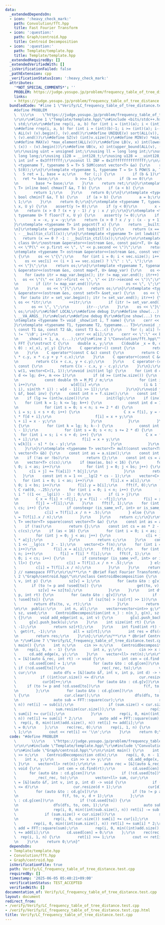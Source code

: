 ```yaml
---
data:
  _extendedDependsOn:
  - icon: ':heavy_check_mark:'
    path: Convolution/fft.hpp
    title: Fast Fourier Transform
  - icon: ':question:'
    path: Graph/centroid.hpp
    title: Centroid Decomposition
  - icon: ':question:'
    path: Template/template.hpp
    title: Template/template.hpp
  _extendedRequiredBy: []
  _extendedVerifiedWith: []
  _isVerificationFailed: false
  _pathExtension: cpp
  _verificationStatusIcon: ':heavy_check_mark:'
  attributes:
    '*NOT_SPECIAL_COMMENTS*': ''
    PROBLEM: https://judge.yosupo.jp/problem/frequency_table_of_tree_distance
    links:
    - https://judge.yosupo.jp/problem/frequency_table_of_tree_distance
  bundledCode: "#line 1 \"Verify/LC_frequency_table_of_tree_distance.test.cpp\"\n\
    #define PROBLEM                                                              \
    \  \\\r\n    \"https://judge.yosupo.jp/problem/frequency_table_of_tree_distance\"\
    \r\n\r\n#line 1 \"Template/template.hpp\"\n#include <bits/stdc++.h>\r\nusing namespace\
    \ std;\r\n\r\n#define rep(i, a, b) for (int i = (int)(a); i < (int)(b); i++)\r\
    \n#define rrep(i, a, b) for (int i = (int)(b)-1; i >= (int)(a); i--)\r\n#define\
    \ ALL(v) (v).begin(), (v).end()\r\n#define UNIQUE(v) sort(ALL(v)), (v).erase(unique(ALL(v)),\
    \ (v).end())\r\n#define SZ(v) (int)v.size()\r\n#define MIN(v) *min_element(ALL(v))\r\
    \n#define MAX(v) *max_element(ALL(v))\r\n#define LB(v, x) int(lower_bound(ALL(v),\
    \ (x)) - (v).begin())\r\n#define UB(v, x) int(upper_bound(ALL(v), (x)) - (v).begin())\r\
    \n\r\nusing uint = unsigned int;\r\nusing ll = long long int;\r\nusing ull = unsigned\
    \ long long;\r\nusing i128 = __int128_t;\r\nusing u128 = __uint128_t;\r\nconst\
    \ int inf = 0x3fffffff;\r\nconst ll INF = 0x1fffffffffffffff;\r\n\r\ntemplate\
    \ <typename T, typename S = T> S SUM(const vector<T> &a) {\r\n    return accumulate(ALL(a),\
    \ S(0));\r\n}\r\ntemplate <typename S, typename T = S> S POW(S a, T b) {\r\n \
    \   S ret = 1, base = a;\r\n    for (;;) {\r\n        if (b & 1)\r\n         \
    \   ret *= base;\r\n        b >>= 1;\r\n        if (b == 0)\r\n            break;\r\
    \n        base *= base;\r\n    }\r\n    return ret;\r\n}\r\ntemplate <typename\
    \ T> inline bool chmax(T &a, T b) {\r\n    if (a < b) {\r\n        a = b;\r\n\
    \        return 1;\r\n    }\r\n    return 0;\r\n}\r\ntemplate <typename T> inline\
    \ bool chmin(T &a, T b) {\r\n    if (a > b) {\r\n        a = b;\r\n        return\
    \ 1;\r\n    }\r\n    return 0;\r\n}\r\ntemplate <typename T, typename U> T ceil(T\
    \ x, U y) {\r\n    assert(y != 0);\r\n    if (y < 0)\r\n        x = -x, y = -y;\r\
    \n    return (x > 0 ? (x + y - 1) / y : x / y);\r\n}\r\ntemplate <typename T,\
    \ typename U> T floor(T x, U y) {\r\n    assert(y != 0);\r\n    if (y < 0)\r\n\
    \        x = -x, y = -y;\r\n    return (x > 0 ? x / y : (x - y + 1) / y);\r\n\
    }\r\ntemplate <typename T> int popcnt(T x) {\r\n    return __builtin_popcountll(x);\r\
    \n}\r\ntemplate <typename T> int topbit(T x) {\r\n    return (x == 0 ? -1 : 63\
    \ - __builtin_clzll(x));\r\n}\r\ntemplate <typename T> int lowbit(T x) {\r\n \
    \   return (x == 0 ? -1 : __builtin_ctzll(x));\r\n}\r\n\r\ntemplate <class T,\
    \ class U>\r\nostream &operator<<(ostream &os, const pair<T, U> &p) {\r\n    os\
    \ << \"P(\" << p.first << \", \" << p.second << \")\";\r\n    return os;\r\n}\r\
    \ntemplate <typename T> ostream &operator<<(ostream &os, const vector<T> &vec)\
    \ {\r\n    os << \"{\";\r\n    for (int i = 0; i < vec.size(); i++) {\r\n    \
    \    os << vec[i] << (i + 1 == vec.size() ? \"\" : \", \");\r\n    }\r\n    os\
    \ << \"}\";\r\n    return os;\r\n}\r\ntemplate <typename T, typename U>\r\nostream\
    \ &operator<<(ostream &os, const map<T, U> &map_var) {\r\n    os << \"{\";\r\n\
    \    for (auto itr = map_var.begin(); itr != map_var.end(); itr++) {\r\n     \
    \   os << \"(\" << itr->first << \", \" << itr->second << \")\";\r\n        itr++;\r\
    \n        if (itr != map_var.end())\r\n            os << \", \";\r\n        itr--;\r\
    \n    }\r\n    os << \"}\";\r\n    return os;\r\n}\r\ntemplate <typename T> ostream\
    \ &operator<<(ostream &os, const set<T> &set_var) {\r\n    os << \"{\";\r\n  \
    \  for (auto itr = set_var.begin(); itr != set_var.end(); itr++) {\r\n       \
    \ os << *itr;\r\n        ++itr;\r\n        if (itr != set_var.end())\r\n     \
    \       os << \", \";\r\n        itr--;\r\n    }\r\n    os << \"}\";\r\n    return\
    \ os;\r\n}\r\n#ifdef LOCAL\r\n#define debug 1\r\n#define show(...) _show(0, #__VA_ARGS__,\
    \ __VA_ARGS__)\r\n#else\r\n#define debug 0\r\n#define show(...) true\r\n#endif\r\
    \ntemplate <typename T> void _show(int i, T name) {\r\n    cerr << '\\n';\r\n\
    }\r\ntemplate <typename T1, typename T2, typename... T3>\r\nvoid _show(int i,\
    \ const T1 &a, const T2 &b, const T3 &...c) {\r\n    for (; a[i] != ',' && a[i]\
    \ != '\\0'; i++)\r\n        cerr << a[i];\r\n    cerr << \":\" << b << \" \";\r\
    \n    _show(i + 1, a, c...);\r\n}\n#line 2 \"Convolution/fft.hpp\"\n\r\nnamespace\
    \ FFT {\r\nstruct C {\r\n    double x, y;\r\n    C(double _x = 0, double _y =\
    \ 0) : x(_x), y(_y) {}\r\n    C operator~() const {\r\n        return C(x, -y);\r\
    \n    }\r\n    C operator*(const C &c) const {\r\n        return C(x * c.x - y\
    \ * c.y, x * c.y + y * c.x);\r\n    }\r\n    C operator+(const C &c) const {\r\
    \n        return C(x + c.x, y + c.y);\r\n    }\r\n    C operator-(const C &c)\
    \ const {\r\n        return C(x - c.x, y - c.y);\r\n    }\r\n};\r\nvector<vector<C>>\
    \ w(1, vector<C>(1, 1));\r\nvoid init(int lg) {\r\n    for (int d = 1, m = 1;\
    \ d <= lg; d++, m <<= 1)\r\n        if (d >= (int)w.size()) {\r\n            w.emplace_back(m);\r\
    \n            const double th = M_PI / m;\r\n            for (int i = 0; i < m;\
    \ i++)\r\n                w[d][i] =\r\n                    (i & 1 ? C(cos(th *\
    \ i), sin(th * i)) : w[d - 1][i >> 1]);\r\n        }\r\n}\r\nvoid fft(vector<C>\
    \ &f, bool inv) {\r\n    const int n = f.size();\r\n    const int lg = __lg(n);\r\
    \n    if (lg >= (int)w.size())\r\n        init(lg);\r\n    if (inv) {\r\n    \
    \    for (int k = 1; k <= lg; k++) {\r\n            const int d = 1 << (k - 1);\r\
    \n            for (int s = 0; s < n; s += 2 * d) {\r\n                for (int\
    \ i = s; i < s + d; i++) {\r\n                    C x = f[i], y = ~w[k][i - s]\
    \ * f[d + i];\r\n                    f[i] = x + y;\r\n                    f[d\
    \ + i] = x - y;\r\n                }\r\n            }\r\n        }\r\n    } else\
    \ {\r\n        for (int k = lg; k; k--) {\r\n            const int d = 1 << (k\
    \ - 1);\r\n            for (int s = 0; s < n; s += 2 * d) {\r\n              \
    \  for (int i = s; i < s + d; i++) {\r\n                    C x = f[i], y = f[d\
    \ + i];\r\n                    f[i] = x + y;\r\n                    f[d + i] =\
    \ w[k][i - s] * (x - y);\r\n                }\r\n            }\r\n        }\r\n\
    \    }\r\n}\r\ntemplate <typename T> vector<T> mult(const vector<T> &a, const\
    \ vector<T> &b) {\r\n    const int as = a.size();\r\n    const int bs = b.size();\r\
    \n    if (!as or !bs)\r\n        return {};\r\n    const int cs = as + bs - 1;\r\
    \n    vector<T> c(cs);\r\n    if (max(as, bs) < 16) {\r\n        for (int i =\
    \ 0; i < as; i++)\r\n            for (int j = 0; j < bs; j++) {\r\n          \
    \      c[i + j] += T(a[i]) * b[j];\r\n            }\r\n        return c;\r\n \
    \   }\r\n    const int n = 1 << __lg(2 * cs - 1);\r\n    vector<C> f(n);\r\n \
    \   for (int i = 0; i < as; i++)\r\n        f[i].x = a[i];\r\n    for (int i =\
    \ 0; i < bs; i++)\r\n        f[i].y = b[i];\r\n    fft(f, 0);\r\n    static const\
    \ C rad(0, -.25);\r\n    for (int i = 0; i < n; i++) {\r\n        int j = i ?\
    \ i ^ ((1 << __lg(i)) - 1) : 0;\r\n        if (i > j)\r\n            continue;\r\
    \n        C x = f[i] + ~f[j], y = f[i] - ~f[j];\r\n        f[i] = x * y * rad;\r\
    \n        f[j] = ~f[i];\r\n    }\r\n    fft(f, 1);\r\n    for (int i = 0; i <\
    \ cs; i++) {\r\n        if constexpr (is_same_v<T, int> or is_same_v<T, ll>) {\r\
    \n            c[i] = T(f[i].x / n + .5);\r\n        } else {\r\n            c[i]\
    \ = T(f[i].x / n);\r\n        }\r\n    }\r\n    return c;\r\n}\r\ntemplate <typename\
    \ T> vector<T> square(const vector<T> &a) {\r\n    const int as = a.size();\r\n\
    \    if (!as)\r\n        return {};\r\n    const int cs = as * 2 - 1;\r\n    vector<T>\
    \ c(cs);\r\n    if (as < 16) {\r\n        for (int i = 0; i < as; i++)\r\n   \
    \         for (int j = 0; j < as; j++) {\r\n                c[i + j] += (int)a[i]\
    \ * a[j];\r\n            }\r\n        return c;\r\n    }\r\n    const int n =\
    \ 1 << __lg(cs * 2 - 1);\r\n    vector<C> f(n);\r\n    for (int i = 0; i < as;\
    \ i++)\r\n        f[i].x = a[i];\r\n    fft(f, 0);\r\n    for (int i = 0; i <\
    \ n; i++)\r\n        f[i] = f[i] * f[i];\r\n    fft(f, 1);\r\n    for (int i =\
    \ 0; i < cs; i++) {\r\n        if constexpr (is_same_v<T, int> or is_same_v<T,\
    \ ll>) {\r\n            c[i] = T(f[i].x / n + .5);\r\n        } else {\r\n   \
    \         c[i] = T(f[i].x / n);\r\n        }\r\n    }\r\n    return c;\r\n}\r\n\
    } // namespace FFT\r\n\r\n/**\r\n * @brief Fast Fourier Transform\r\n */\n#line\
    \ 2 \"Graph/centroid.hpp\"\n\r\nclass CentroidDecomposition {\r\n    void get(int\
    \ v, int p) {\r\n        sz[v] = 1;\r\n        for (auto &to : g[v])\r\n     \
    \       if (to != p and !used[to]) {\r\n                get(to, v);\r\n      \
    \          sz[v] += sz[to];\r\n            }\r\n    }\r\n    int dfs(int v, int\
    \ p, int rt) {\r\n        for (auto &to : g[v])\r\n            if (to != p and\
    \ !used[to]) {\r\n                if (sz[to] > (sz[rt] >> 1))\r\n            \
    \        return dfs(to, v, rt);\r\n            }\r\n        return v;\r\n    }\r\
    \n\r\n  public:\r\n    int n, all;\r\n    vector<vector<int>> g;\r\n    vector<int>\
    \ sz, used;\r\n    CentroidDecomposition(int n_) : n(n_), g(n), sz(n), used(n)\
    \ {}\r\n    void add_edge(int u, int v) {\r\n        g[u].push_back(v);\r\n  \
    \      g[v].push_back(u);\r\n    }\r\n    int size(int rt) {\r\n        get(rt,\
    \ -1);\r\n        return sz[rt];\r\n    }\r\n    int find(int rt) {\r\n      \
    \  get(rt, -1);\r\n        all = sz[rt];\r\n        int res = dfs(rt, -1, rt);\r\
    \n        return res;\r\n    }\r\n};\r\n\r\n/**\r\n * @brief Centroid Decomposition\r\
    \n */\n#line 7 \"Verify/LC_frequency_table_of_tree_distance.test.cpp\"\n\r\nint\
    \ main() {\r\n    int n;\r\n    cin >> n;\r\n    CentroidDecomposition cd(n);\r\
    \n    rep(i, 0, n - 1) {\r\n        int x, y;\r\n        cin >> x >> y;\r\n  \
    \      cd.add_edge(x, y);\r\n    }\r\n    vector<ll> ret(n);\r\n\r\n    auto rec\
    \ = [&](auto &_rec, int rt) -> void {\r\n        int cen = cd.find(rt);\r\n  \
    \      cd.used[cen] = 1;\r\n        for (auto &to : cd.g[cen])\r\n           \
    \ if (!cd.used[to])\r\n                _rec(_rec, to);\r\n        vector<ll> sum,\
    \ cur;\r\n        auto dfs = [&](auto &f, int v, int p, int d) -> void {\r\n \
    \           if ((int)cur.size() <= d)\r\n                cur.resize(d + 1);\r\n\
    \            cur[d]++;\r\n            for (auto &to : cd.g[v])\r\n           \
    \     if (to != p and !cd.used[to])\r\n                    f(f, to, v, d + 1);\r\
    \n        };\r\n        for (auto &to : cd.g[cen])\r\n            if (!cd.used[to])\
    \ {\r\n                cur.clear();\r\n                dfs(dfs, to, cen, 1);\r\
    \n                auto sub = FFT::square(cur);\r\n                rep(i, 0, min((int)sub.size(),\
    \ n)) ret[i] -= sub[i];\r\n                if (sum.size() < cur.size())\r\n  \
    \                  sum.resize(cur.size());\r\n                rep(i, 0, cur.size())\
    \ sum[i] += cur[i];\r\n            }\r\n        rep(i, 0, min((int)sum.size(),\
    \ n)) ret[i] += sum[i] * 2;\r\n        auto add = FFT::square(sum);\r\n      \
    \  rep(i, 0, min((int)add.size(), n)) ret[i] += add[i];\r\n        cd.used[cen]\
    \ = 0;\r\n    };\r\n    rec(rec, 0);\r\n    rep(i, 1, n) {\r\n        ret[i] >>=\
    \ 1;\r\n        cout << ret[i] << '\\n';\r\n    }\r\n    return 0;\r\n}\n"
  code: "#define PROBLEM                                                         \
    \       \\\r\n    \"https://judge.yosupo.jp/problem/frequency_table_of_tree_distance\"\
    \r\n\r\n#include \"Template/template.hpp\"\r\n#include \"Convolution/fft.hpp\"\
    \r\n#include \"Graph/centroid.hpp\"\r\n\r\nint main() {\r\n    int n;\r\n    cin\
    \ >> n;\r\n    CentroidDecomposition cd(n);\r\n    rep(i, 0, n - 1) {\r\n    \
    \    int x, y;\r\n        cin >> x >> y;\r\n        cd.add_edge(x, y);\r\n   \
    \ }\r\n    vector<ll> ret(n);\r\n\r\n    auto rec = [&](auto &_rec, int rt) ->\
    \ void {\r\n        int cen = cd.find(rt);\r\n        cd.used[cen] = 1;\r\n  \
    \      for (auto &to : cd.g[cen])\r\n            if (!cd.used[to])\r\n       \
    \         _rec(_rec, to);\r\n        vector<ll> sum, cur;\r\n        auto dfs\
    \ = [&](auto &f, int v, int p, int d) -> void {\r\n            if ((int)cur.size()\
    \ <= d)\r\n                cur.resize(d + 1);\r\n            cur[d]++;\r\n   \
    \         for (auto &to : cd.g[v])\r\n                if (to != p and !cd.used[to])\r\
    \n                    f(f, to, v, d + 1);\r\n        };\r\n        for (auto &to\
    \ : cd.g[cen])\r\n            if (!cd.used[to]) {\r\n                cur.clear();\r\
    \n                dfs(dfs, to, cen, 1);\r\n                auto sub = FFT::square(cur);\r\
    \n                rep(i, 0, min((int)sub.size(), n)) ret[i] -= sub[i];\r\n   \
    \             if (sum.size() < cur.size())\r\n                    sum.resize(cur.size());\r\
    \n                rep(i, 0, cur.size()) sum[i] += cur[i];\r\n            }\r\n\
    \        rep(i, 0, min((int)sum.size(), n)) ret[i] += sum[i] * 2;\r\n        auto\
    \ add = FFT::square(sum);\r\n        rep(i, 0, min((int)add.size(), n)) ret[i]\
    \ += add[i];\r\n        cd.used[cen] = 0;\r\n    };\r\n    rec(rec, 0);\r\n  \
    \  rep(i, 1, n) {\r\n        ret[i] >>= 1;\r\n        cout << ret[i] << '\\n';\r\
    \n    }\r\n    return 0;\r\n}"
  dependsOn:
  - Template/template.hpp
  - Convolution/fft.hpp
  - Graph/centroid.hpp
  isVerificationFile: true
  path: Verify/LC_frequency_table_of_tree_distance.test.cpp
  requiredBy: []
  timestamp: '2025-06-05 05:40:21+09:00'
  verificationStatus: TEST_ACCEPTED
  verifiedWith: []
documentation_of: Verify/LC_frequency_table_of_tree_distance.test.cpp
layout: document
redirect_from:
- /verify/Verify/LC_frequency_table_of_tree_distance.test.cpp
- /verify/Verify/LC_frequency_table_of_tree_distance.test.cpp.html
title: Verify/LC_frequency_table_of_tree_distance.test.cpp
---
```

